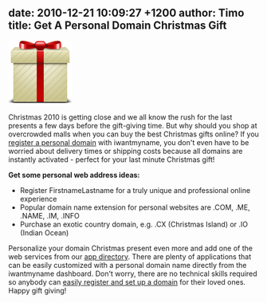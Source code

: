 date: 2010-12-21 10:09:27 +1200
author: Timo
title: Get A Personal Domain Christmas Gift
----

![icon-gift-present.png](/media/2010-12-21-icon-gift-present.png)

Christmas 2010 is getting close and we all know the rush for the last presents a few days before the gift-giving time. But why should you shop at overcrowded malls when you can buy the best Christmas gifts online? If you [register a personal domain](https://iwantmyname.com) with iwantmyname, you don't even have to be worried about delivery times or shipping costs because all domains are instantly activated - perfect for your last minute Christmas gift!

**Get some personal web address ideas:**

*   Register FirstnameLastname for a truly unique and professional online experience
*   Popular domain name extension for personal websites are .COM, .ME, .NAME, .IM, .INFO
*   Purchase an exotic country domain, e.g. .CX (Christmas Island) or .IO (Indian Ocean)

Personalize your domain Christmas present even more and add one of the web services from our [app directory](https://iwantmyname.com/services). There are plenty of applications that can be easily customized with a personal domain name directly from the iwantmyname dashboard. Don't worry, there are no technical skills required so anybody can [easily register and set up a domain](https://iwantmyname.com) for their loved ones. Happy gift giving!
